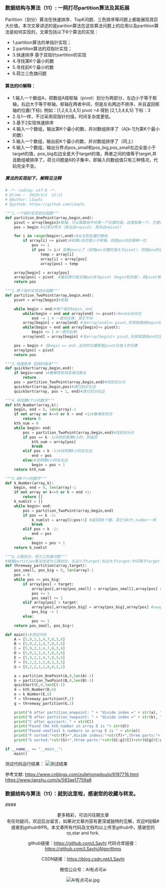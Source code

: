 ﻿### 数据结构与算法（11）: 一网打尽partition算法及其拓展
Partition（划分）算法在快速排序、TopK问题、三色排序等问题上都能展现其巨大价值，本次文章讲述的是parition算法在这些算法问题上的应用以及partition算法是如何实现的，文章包括以下6个算法的实现：

- 1.partition算法的单指针实现；
- 2.partition算法的双指针实现；
- 3.快速排序 基于双指针partition的实现
- 4.寻找第K个最小的数
- 5.寻找前K个最小的数
- 6.荷兰三色旗问题
#### 算法的IO解释：
- 1.输入一个数组A，把数组A按枢轴（pivot）划分为两部分，左边小于等于枢轴，右边大于等于枢轴，枢轴在两者中间，但是左右两边不排序，并且返回枢轴的位置(下标).
例如：[1,2,6,3,4,5] pivot =4 得到 [2,1,3,4,6,5] 下标：3
- 2.与1一样，不过采用双指针扫描，时间复杂度更低。
- 3.基于2实现快速排序
- 4.输入一个数组，输出第K个最小的数，并对数组排序了（A[k-1]为第K个最小的数）
- 5.输入一个数组，输出前K个最小的数，并对数组排序了（同上）
- 6.输入一个数组，输出分界点pos_small和pos_big,pos_small左边全是小于target的值，pos_big右边全是大于target的值，两者之间的值等于target,并且数组被排序了。荷兰问题是6的子集中，即输入的数组值只有三种情况，代码完全不变。
##### 算法的实现如下，解释见注释
```python
# -*- coding: utf-8 -*-
# @time :  2019/5/3  22:21
# @Author: LSayhi
# @github: https://github.com/LSayhi

"""1.一个指针实现划分函数"""
def partition_OnePoint(array,begin,end):
    pivot = array[begin]#枢轴，可以取数组中任意一个位置的值，这里取第一个，方便说明
    pos = begin #记录分界点（其左边<=pivot，其右边>pivot）

    for i in range(begin+1,end):#从左到右遍历数组
        if array[i] <= pivot:#如果i处的值小于枢轴，则把pos向后移移一位
            pos += 1
            if pos != i:# 如果pos<i了（说明pos位置的值大于pivot），则把pos的值与i处的交换
                temp = array[i]
                array[i] = array[pos]
                array[pos] = temp

    array[begin] = array[pos]
    array[pos] = pivot  #最后两行是交换pos处与pivot（begin处的值），把pivot放入中间，左边全部<=pivot,右边全部>pivot
    return pos

"""2.两个指针实现划分函数"""
def partition_TwoPoint(array,begin,end):
    pivot = array[begin]#枢轴

    while begin < end:#两个指针begin、end
        while(begin < end and array[end] >= pivot):#end从右向左
            end -= 1 # 一直向左移，其它不动
        array[begin] = array[end] #当array[end]<= pivot,将其赋值给begin位置（即小的放左边去）
        while(begin < end and array[begin]<= pivot):
            begin += 1 #一直向右移
        array[end] = array[begin] #当array[begin]> pivot,将其赋值给end位置（即大的放右边去）

    pos = begin # 当begin == end，此时的位置即是pivot应放入的位置
    array[pos] = pivot
    return pos

"""3.快速排序 双指针版本"""
def quickSort(array,begin,end):
    if begin>=end :#鲁棒性检测及递归推出
        return
    pos = partition_TwoPoint(array,begin,end)#找到划分点
    quickSort(array,begin,pos)#递归划分左边
    quickSort(array, pos + 1, end)#递归划分右边

"""4.寻找第K个小的数字"""
def kth_Number(array,k):
    begin, end = 0, len(array)-1
    if not array or k<=0 or k > end +1:#鲁棒性检测
        return 0
    kth_num = 0
    while begin< end:
        pos = partition_TwoPoint(array,begin,end)#找到划分点
        if pos == k -1:#刚好是第K小的，则返回
            kth_num = array[pos]
            break
        elif pos > k -1:#说明第k小的在左边
            end = pos
        else:#说明第k小的在右边
            begin = pos + 1
    return kth_num

"""5.前K个小的数字"""
def k_Number(array,k):
    begin, end = 0, len(array)-1
    if not array or k<=0 or k > end +1:
        return []
    k_numlst = []
    while begin< end:
        pos = partition_TwoPoint(array,begin,end)
        if pos == k -1:
            k_numlst = array[0:pos+1] #返回前k个数，其它与kth_number一样
            break
        elif pos > k -1:
            end = pos
        else:
            begin = pos + 1
    return k_numlst

"""6.三路划分，荷兰三色旗问题"""
#根据partition算法改进为三路划分，左边小于target;右边大于target;中间等于target
def threeway_partition(array,target):
    pos_small, pos_big = 0, len(array)-1
    pos = 0
    while pos <= pos_big:
        if array[pos] < target:
            array[pos],array[pos_small] = array[pos_small],array[pos] #swap
            pos += 1
            pos_small += 1
        elif array[pos] > target:
            array[pos],array[pos_big] = array[pos_big],array[pos] #swap
            pos_big -= 1
        else:
            pos += 1
    return pos_small, pos_big+1

def main():#测试代码
    A = [5,9,2,1,4,7,8,3,6]
    B = [5,9,2,1,4,7,8,3,6]
    C = [5,9,2,1,4,7,8,3,6]
    D = [5,9,2,1,4,7,8,3,6]
    E = [5,9,2,1,4,7,8,3,6]
    F = [0,1,2,1,2,0,1,3,5]
    G = [0,2,2,1,1,0,0,2,1]

    a = partition_OnePoint(A,0,len(A)-1)
    b = partition_TwoPoint(B,0,len(B)-1)
    quickSort(C,0,len(C)-1)
    d = kth_Number(D,6)
    e = k_Number(E,6)
    f = threeway_partition(F,2)
    g = threeway_partition(G,1)

    print("A after partition_onepoint: " + "divide index =" + str(a), ", array =" + str(A))
    print("B after partition_twopoint: " + "divide index =" + str(b), ", array =" + str(B))
    print("C after quicsort: " + str(C))
    print("Found the kth_number in array D is "+ str(d))
    print("Found smallest k numbers in array E is " + str(e))
    print("F sorted:"+str(F)+",divide indexs:"+str(f)+",three parts:"+ str(F[:f[0]])+str(F[f[0]:f[1]])+str(F[f[1]:]))
    print("G sorted:"+str(G)+",three parts:"+str(G[:g[0]])+str(G[g[0]:g[1]])+str(G[g[1]:])+",Dutch Flag problem solved!")

if __name__ == "__main__":
    main()
```
测试代码运行结果：
![测试结果](https://upload-images.jianshu.io/upload_images/16949178-5cd59c0edca7987d.png?imageMogr2/auto-orient/strip%7CimageView2/2/w/1240)

参考文献:
https://www.cnblogs.com/zuilehongdou/p/6197716.html
https://www.jianshu.com/p/583ae17759a8
### 数据结构与算法（11）：就到这里啦，感谢您的收藏与转发。
####<center>更多精彩，可访问往期文章<center>
有任何疑问，欢迎后台留言，如果对文章内容有更深或独特的见解，欢迎#投稿#或者到github中PR。本文章所有代码及文档均以上传至github中，感谢您的rp,star and fork.

github链接：https://github.com/LSayhi
代码仓库链接：https://github.com/LSayhi/Algorithms

CSDN链接：https://blog.csdn.net/LSayhi

微信公众号：AI有点可ai

![AI有点可ai.jpg](https://upload-images.jianshu.io/upload_images/16949178-885f1ec27454b67a.jpg?imageMogr2/auto-orient/strip%7CimageView2/2/w/1240)